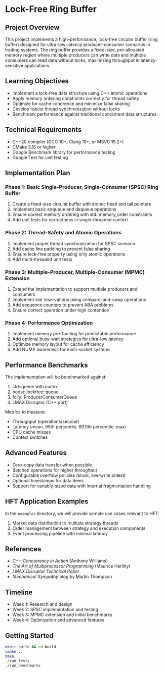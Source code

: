 # Lock-Free Ring Buffer

## Project Overview

This project implements a high-performance, lock-free circular buffer (ring buffer) designed for ultra-low-latency producer-consumer scenarios in trading systems. The ring buffer provides a fixed-size, pre-allocated memory region where multiple producers can write data and multiple consumers can read data without locks, maximizing throughput in latency-sensitive applications.

## Learning Objectives

- Implement a lock-free data structure using C++ atomic operations
- Apply memory ordering constraints correctly for thread safety
- Optimize for cache coherence and minimize false sharing
- Develop robust thread synchronization without locks
- Benchmark performance against traditional concurrent data structures

## Technical Requirements

- C++20 compiler (GCC 10+, Clang 10+, or MSVC 19.2+)
- CMake 3.16 or higher
- Google Benchmark library for performance testing
- Google Test for unit testing

## Implementation Plan

### Phase 1: Basic Single-Producer, Single-Consumer (SPSC) Ring Buffer

1. Create a fixed-size circular buffer with atomic head and tail pointers
2. Implement basic enqueue and dequeue operations
3. Ensure correct memory ordering with std::memory_order constraints
4. Add unit tests for correctness in single-threaded context

### Phase 2: Thread-Safety and Atomic Operations

1. Implement proper thread synchronization for SPSC scenario
2. Add cache line padding to prevent false sharing
3. Ensure lock-free property using only atomic operations
4. Add multi-threaded unit tests

### Phase 3: Multiple-Producer, Multiple-Consumer (MPMC) Extension

1. Extend the implementation to support multiple producers and consumers
2. Implement slot reservations using compare-and-swap operations
3. Add sequence counters to prevent ABA problems
4. Ensure correct operation under high contention

### Phase 4: Performance Optimization

1. Implement memory pre-faulting for predictable performance
2. Add optional busy-wait strategies for ultra-low latency
3. Optimize memory layout for cache efficiency
4. Add NUMA awareness for multi-socket systems

## Performance Benchmarks

The implementation will be benchmarked against:

1. std::queue with mutex
2. boost::lockfree::queue
3. folly::ProducerConsumerQueue
4. LMAX Disruptor (C++ port)

Metrics to measure:
- Throughput (operations/second)
- Latency (mean, 99th percentile, 99.9th percentile, max)
- CPU cache misses
- Context switches

## Advanced Features

- Zero-copy data transfer when possible
- Batched operations for higher throughput
- Configurable overflow policies (block, overwrite oldest)
- Optional timestamps for data items
- Support for variably-sized data with internal fragmentation handling

## HFT Application Examples

In the `examples` directory, we will provide sample use cases relevant to HFT:
1. Market data distribution to multiple strategy threads
2. Order management between strategy and execution components
3. Event processing pipeline with minimal latency

## References

- *C++ Concurrency in Action* (Anthony Williams)
- *The Art of Multiprocessor Programming* (Maurice Herlihy)
- *LMAX Disruptor Technical Paper*
- *Mechanical Sympathy* blog by Martin Thompson

## Timeline

- Week 1: Research and design
- Week 2: SPSC implementation and testing
- Week 3: MPMC extension and initial benchmarks
- Week 4: Optimization and advanced features

## Getting Started

```bash
mkdir build && cd build
cmake ..
make
./run_tests
./run_benchmarks
```